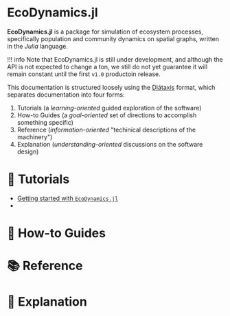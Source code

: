 # EcoDynamics.jl

**EcoDynamics.jl** is a package for simulation of ecosystem processes,
specifically population and community dynamics on spatial graphs, written in the
_Julia_ language. 

!!! info
    Note that EcoDynamics.jl is still under development, and although the API is
    not expected to change a ton, we still do not yet guarantee it will remain
    constant until the first `v1.0` productoin release. 


This documentation is structured loosely using the
[Diátaxis](https://diataxis.fr/) format, which separates documentation into four
forms:

1. Tutorials (a _learning-oriented_ guided exploration of the software)
2. How-to Guides (a _goal-oriented_ set of directions to accomplish something specific)
3. Reference (_information-oriented_ "techinical descriptions of the machinery")
4. Explanation (_understanding-oriented_ discussions on the software design)


# 🐛 Tutorials

- [Getting started with `EcoDynamics.jl`](@ref)
- 

# 🦋 How-to Guides



# 📚 Reference

# 🧪 Explanation
